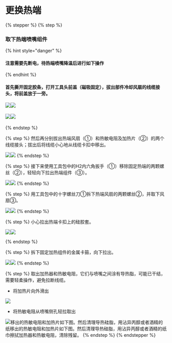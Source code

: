 # 更换热端

{% stepper %}
{% step %}
### 取下热端喷嘴组件

{% hint style="danger" %}
#### 注意需要先断电，待热端喷嘴降温后进行如下操作
{% endhint %}

#### 首先撕开固定胶条，打开工具头前盖（磁吸固定），拔出部件冷却风扇的线缆接头，将前盖放于一旁。

![](<../../../../.gitbook/assets/图片 1.png>)![](<../../../../.gitbook/assets/图片 2.png>)

#### ![](<../../../../.gitbook/assets/图片 3.png>)![](<../../../../.gitbook/assets/图片 4.png>)


{% endstep %}

{% step %}
然后再分别拔出热端风扇（①）和热敏电阻及加热片（②）的两个线缆接头；拔出后将线缆小心地从线缆卡扣中移出。

![](<../../../../.gitbook/assets/图片 5.png>)![](<../../../../.gitbook/assets/图片 7.png>)
{% endstep %}

{% step %}
接下来使用工具包中的H2内六角扳手（①）移除固定热端的两颗螺丝（②），轻轻向下拉出热端组件（③）。

![](<../../../../.gitbook/assets/图片 7.png>)![](<../../../../.gitbook/assets/图片 8.png>)
{% endstep %}

{% step %}
用工具包中的十字螺丝刀①拆下热端风扇的两颗螺丝②，并取下风扇③。

![](<../../../../.gitbook/assets/图片 9.png>)![](<../../../../.gitbook/assets/图片 10.png>)
{% endstep %}

{% step %}
小心拉出热端卡扣上的硅胶套。

![](<../../../../.gitbook/assets/图片 11.png>)![](<../../../../.gitbook/assets/图片 12.png>)


{% endstep %}

{% step %}
拆下固定加热组件的金属卡箍，向下拉出。

![](<../../../../.gitbook/assets/图片 13.png>)![](<../../../../.gitbook/assets/图片 14.png>)
{% endstep %}

{% step %}
取出加热器和热敏电阻，它们与喷嘴之间涂有导热脂，可能已干结，需要轻柔操作，避免拉断线缆。

* 将加热片向外滑出

![](<../../../../.gitbook/assets/图片 15.png>)

* 将热敏电阻从喷嘴侧孔轻拉取出

![](<../../../../.gitbook/assets/图片 16.png>)移出的热敏电阻和加热片如下图。然后清理导热硅脂，用沾异丙醇或者酒精的纸移出的热敏电阻和加热片如下图。然后清理导热硅脂，用沾异丙醇或者酒精的纸巾擦拭加热器和热敏电阻，清除残留。
{% endstep %}
{% endstepper %}
